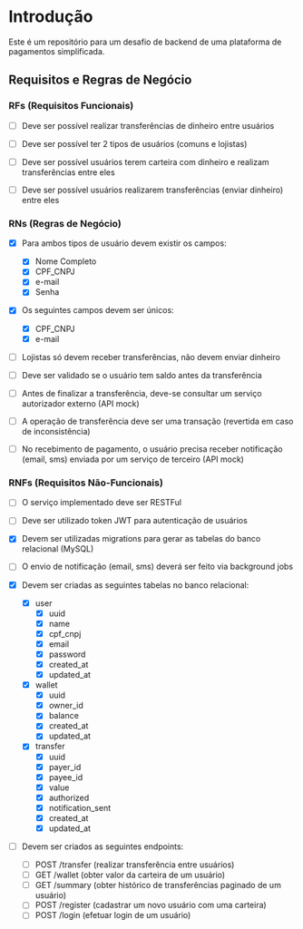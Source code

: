 # Introdução

Este é um repositório para um desafio de backend de uma plataforma de pagamentos simplificada.

## Requisitos e Regras de Negócio

### RFs (Requisitos Funcionais)

- [ ] Deve ser possível realizar transferências de dinheiro entre usuários

- [ ] Deve ser possível ter 2 tipos de usuários (comuns e lojistas)

- [ ] Deve ser possível usuários terem carteira com dinheiro e realizam transferências entre eles

- [ ] Deve ser possível usuários realizarem transferências (enviar dinheiro) entre eles

### RNs (Regras de Negócio)

- [x] Para ambos tipos de usuário devem existir os campos:
    - [x] Nome Completo
    - [x] CPF_CNPJ
    - [x] e-mail
    - [x] Senha

- [x] Os seguintes campos devem ser únicos:
    - [x] CPF_CNPJ
    - [x] e-mail

- [ ] Lojistas só devem receber transferências, não devem enviar dinheiro

- [ ] Deve ser validado se o usuário tem saldo antes da transferência

- [ ] Antes de finalizar a transferência, deve-se consultar um serviço autorizador externo (API mock)

- [ ] A operação de transferência deve ser uma transação (revertida em caso de inconsistência)

- [ ] No recebimento de pagamento, o usuário precisa receber notificação (email, sms) enviada por um serviço de terceiro (API mock)

### RNFs (Requisitos Não-Funcionais)

- [ ] O serviço implementado deve ser RESTFul

- [ ] Deve ser utilizado token JWT para autenticação de usuários

- [x] Devem ser utilizadas migrations para gerar as tabelas do banco relacional (MySQL)

- [ ] O envio de notificação (email, sms) deverá ser feito via background jobs

- [x] Devem ser criadas as seguintes tabelas no banco relacional:
    - [x] user
        - [x] uuid
        - [x] name
        - [x] cpf_cnpj
        - [x] email
        - [x] password
        - [x] created_at
        - [x] updated_at

    - [x] wallet
        - [x] uuid
        - [x] owner_id
        - [x] balance
        - [x] created_at
        - [x] updated_at

    - [x] transfer
        - [x] uuid
        - [x] payer_id
        - [x] payee_id
        - [x] value
        - [x] authorized
        - [x] notification_sent
        - [x] created_at
        - [x] updated_at

- [ ] Devem ser criados as seguintes endpoints:
    - [ ] POST /transfer (realizar transferência entre usuários)
    - [ ] GET /wallet (obter valor da carteira de um usuário)
    - [ ] GET /summary (obter histórico de transferências paginado de um usuário)
    - [ ] POST /register (cadastrar um novo usuário com uma carteira)
    - [ ] POST /login (efetuar login de um usuário)
